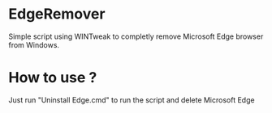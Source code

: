 # EdgeRemover
Simple script using WINTweak to completly remove Microsoft Edge browser from Windows.

# How to use ?
Just run "Uninstall Edge.cmd" to run the script and delete Microsoft Edge
